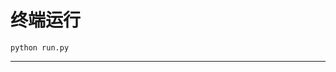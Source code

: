 # 终端运行

```shell
python run.py
```
*****************************************************************************************************************************************************************************************************************************************************************************************************************************************************************************************************************************************************************************************************************************************************************************************************************************************************************************************************************************************************************************************************************